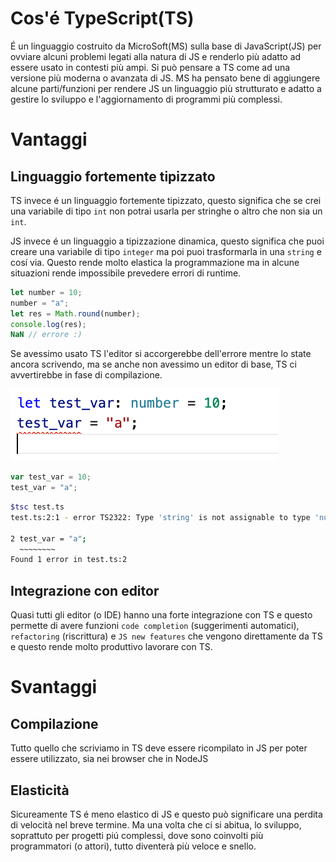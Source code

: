 # Cos'é TypeScript(TS)
É un linguaggio costruito da MicroSoft(MS) sulla base di JavaScript(JS) per ovviare alcuni problemi legati alla natura di JS e renderlo più adatto ad essere usato in contesti più ampi. Si può pensare a TS come ad una versione più moderna o avanzata di JS. MS ha pensato bene di aggiungere alcune parti/funzioni per rendere JS un linguaggio più strutturato e adatto a gestire lo sviluppo e l'aggiornamento di programmi più complessi.




# Vantaggi

## Linguaggio fortemente tipizzato
TS invece é un linguaggio fortemente tipizzato, questo significa che se crei una variabile di tipo `int` non potrai usarla per stringhe o altro che non sia un `int`.

JS invece é un linguaggio a tipizzazione dinamica, questo significa che puoi creare una variabile di tipo `integer` ma poi puoi trasformarla in una `string` e cosí via. Questo rende molto elastica la programmazione ma in alcune situazioni rende impossibile prevedere errori di runtime.

```Javascript
let number = 10;
number = "a";
let res = Math.round(number); 
console.log(res);
NaN // errore :)
```
Se avessimo usato TS l'editor si accorgerebbe dell'errore mentre lo state ancora scrivendo, ma se anche non avessimo un editor di base, TS ci avvertirebbe in fase di compilazione.

![test](../img/image1.png)

```typescript
var test_var = 10;
test_var = "a";
```
```bash
$tsc test.ts
test.ts:2:1 - error TS2322: Type 'string' is not assignable to type 'number'.

2 test_var = "a";
  ~~~~~~~~
Found 1 error in test.ts:2
```

## Integrazione con editor
Quasi tutti gli editor (o IDE) hanno una forte integrazione con TS e questo permette di avere funzioni `code completion` (suggerimenti automatici), `refactoring` (riscrittura) e `JS new features` che vengono direttamente da TS e questo rende molto produttivo lavorare con TS.

# Svantaggi
## Compilazione
Tutto quello che scriviamo in TS deve essere ricompilato in JS per poter essere utilizzato, sia nei browser che in NodeJS

## Elasticità
Sicureamente TS é meno elastico di JS e questo può significare una perdita di velocità nel breve termine. Ma una volta che ci si abitua, lo sviluppo, soprattuto per progetti piú complessi, dove sono coinvolti più programmatori (o attori), tutto diventerà più veloce e snello.



